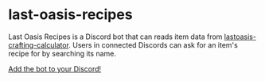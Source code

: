 # last-oasis-recipes

Last Oasis Recipes is a Discord bot that can reads item data from [lastoasis-crafting-calculator](https://raw.githubusercontent.com/Last-Oasis-Crafter/lastoasis-crafting-calculator/master/src/items.json). Users in connected Discords can ask for an item's recipe for by searching its name.

[Add the bot to your Discord!](https://discord.com/api/oauth2/authorize?client_id=784639975689814016&permissions=2048&scope=bot)


